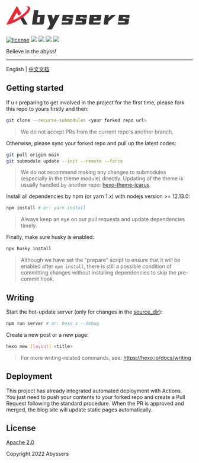 <p align="left">
  <img src="./source/images/logos/banner_contain.svg" height="64" alt="Abyssers' Logo"/>
</p>

<p align="left">

  [![license](https://img.shields.io/hexpm/l/apa?style=plastic)](https://github.com/Abyssers/blog/blob/main/LICENSE)
  <a><img src="https://img.shields.io/github/workflow/status/Abyssers/blog/deployment"></a>
  <a><img src="https://img.shields.io/github/issues/Abyssers/blog"></a>
  <a><img src="https://img.shields.io/github/forks/Abyssers/blog"></a>
  <a><img src="https://img.shields.io/github/stars/Abyssers/blog"></a>
</p>

Believe in the abyss!

---

English | [中文文档](./README.zh-CN.md)

## Getting started

If u r preparing to get involved in the project for the first time, please fork this repo to yours firstly and then:

```sh
git clone --recurse-submodules <your forked repo url>
```

> We do not accept PRs from the current repo's another branch.

Otherwise, please sync your forked repo and pull up the latest codes:

```sh
git pull origin main
git submodule update --init --remote --force
```

> We do not recommend making any changes to submodules (especially in the theme module) directly. Updating of the theme is usually handled by another repo: [hexo-theme-icarus](https://github.com/Abyss-Coder/hexo-theme-icarus).

Install all dependencies by npm (or yarn 1.x) with nodejs version >= 12.13.0:

```sh
npm install # or: yarn install
```

> Always keep an eye on our pull requests and update dependencies timely.

Finally, make sure husky is enabled:

```sh
npx husky install
```

> Although we have set the "prepare" script to ensure that it will be enabled after `npm install`, there is still a possible condition of committing changes without installing dependencies to skip the pre-commit hook.

## Writing

Start the hot-update server (only for changes in the [source_dir](https://hexo.io/docs/configuration#Directory)):

```sh
npm run server # or: hexo s --debug
```

Create a new post or a new page:

```sh
hexo new [layout] <title>
```

> For more writing-related commands, see: https://hexo.io/docs/writing

## Deployment

This project has already integrated automated deployment with Actions. You just need to push your contents to your forked repo and create a Pull Request following the standard procedure. When the PR is approved and merged, the blog site will update static pages automatically.

## License

[Apache 2.0](https://github.com/Abyssers/blog/blob/main/LICENSE)

Copyright 2022 Abyssers